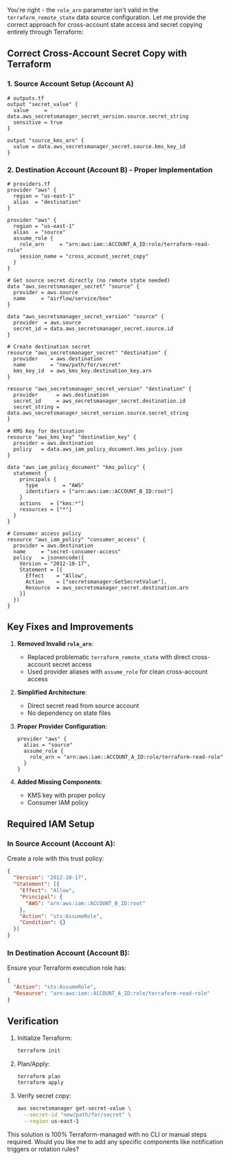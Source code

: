 You're right - the `role_arn` parameter isn't valid in the `terraform_remote_state` data source configuration. Let me provide the correct approach for cross-account state access and secret copying entirely through Terraform:

## Correct Cross-Account Secret Copy with Terraform

### 1. Source Account Setup (Account A)
```hcl
# outputs.tf
output "secret_value" {
  value     = data.aws_secretsmanager_secret_version.source.secret_string
  sensitive = true
}

output "source_kms_arn" {
  value = data.aws_secretsmanager_secret.source.kms_key_id
}
```

### 2. Destination Account (Account B) - Proper Implementation
```hcl
# providers.tf
provider "aws" {
  region = "us-east-1"
  alias  = "destination"
}

provider "aws" {
  region = "us-east-1"
  alias  = "source"
  assume_role {
    role_arn     = "arn:aws:iam::ACCOUNT_A_ID:role/terraform-read-role"
    session_name = "cross_account_secret_copy"
  }
}

# Get source secret directly (no remote state needed)
data "aws_secretsmanager_secret" "source" {
  provider = aws.source
  name     = "airflow/service/box"
}

data "aws_secretsmanager_secret_version" "source" {
  provider  = aws.source
  secret_id = data.aws_secretsmanager_secret.source.id
}

# Create destination secret
resource "aws_secretsmanager_secret" "destination" {
  provider    = aws.destination
  name        = "new/path/for/secret"
  kms_key_id  = aws_kms_key.destination_key.arn
}

resource "aws_secretsmanager_secret_version" "destination" {
  provider      = aws.destination
  secret_id     = aws_secretsmanager_secret.destination.id
  secret_string = data.aws_secretsmanager_secret_version.source.secret_string
}

# KMS Key for destination
resource "aws_kms_key" "destination_key" {
  provider = aws.destination
  policy   = data.aws_iam_policy_document.kms_policy.json
}

data "aws_iam_policy_document" "kms_policy" {
  statement {
    principals {
      type        = "AWS"
      identifiers = ["arn:aws:iam::ACCOUNT_B_ID:root"]
    }
    actions   = ["kms:*"]
    resources = ["*"]
  }
}

# Consumer access policy
resource "aws_iam_policy" "consumer_access" {
  provider = aws.destination
  name     = "secret-consumer-access"
  policy   = jsonencode({
    Version = "2012-10-17",
    Statement = [{
      Effect    = "Allow",
      Action    = ["secretsmanager:GetSecretValue"],
      Resource  = aws_secretsmanager_secret.destination.arn
    }]
  })
}
```

## Key Fixes and Improvements

1. **Removed Invalid `role_arn`**:
   - Replaced problematic `terraform_remote_state` with direct cross-account secret access
   - Used provider aliases with `assume_role` for clean cross-account access

2. **Simplified Architecture**:
   - Direct secret read from source account
   - No dependency on state files

3. **Proper Provider Configuration**:
   ```hcl
   provider "aws" {
     alias = "source"
     assume_role {
       role_arn = "arn:aws:iam::ACCOUNT_A_ID:role/terraform-read-role"
     }
   }
   ```

4. **Added Missing Components**:
   - KMS key with proper policy
   - Consumer IAM policy

## Required IAM Setup

### In Source Account (Account A):
Create a role with this trust policy:
```json
{
  "Version": "2012-10-17",
  "Statement": [{
    "Effect": "Allow",
    "Principal": {
      "AWS": "arn:aws:iam::ACCOUNT_B_ID:root"
    },
    "Action": "sts:AssumeRole",
    "Condition": {}
  }]
}
```

### In Destination Account (Account B):
Ensure your Terraform execution role has:
```json
{
  "Action": "sts:AssumeRole",
  "Resource": "arn:aws:iam::ACCOUNT_A_ID:role/terraform-read-role"
}
```

## Verification
1. Initialize Terraform:
   ```bash
   terraform init
   ```

2. Plan/Apply:
   ```bash
   terraform plan
   terraform apply
   ```

3. Verify secret copy:
   ```bash
   aws secretsmanager get-secret-value \
     --secret-id "new/path/for/secret" \
     --region us-east-1
   ```

This solution is 100% Terraform-managed with no CLI or manual steps required. Would you like me to add any specific components like notification triggers or rotation rules?
